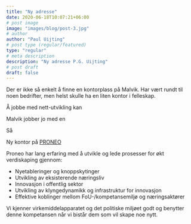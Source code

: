 ```yaml
---
title: "Ny adresse"
date: 2020-06-18T10:07:21+06:00
# post image
image: "images/blog/post-3.jpg"
# author
author: "Paul Uijting"
# post type (regular/featured)
type: "regular"
# meta description
description: "Ny adresse P.G. Uijting"
# post draft
draft: false
---
```



Der er ikke så enkelt å finne en kontorplass på Malvik.
Har vært rundt til noen bedrifter, men helst skulle ha en liten kontor i felleskap. 

Å jobbe med nett-utvikling kan 

Malvik jobber jo med en 

Så 


Ny kontor på [PRONEO](https://proneo.no/)

Proneo har lang erfaring med å utvikle og lede prosesser for økt verdiskaping gjennom:

* Nyetableringer og knoppskytinger
* Utvikling av eksisterende næringsliv
* Innovasjon i offentlig sektor
* Utvikling av klyngedynamikk og infrastruktur for innovasjon
* Effektive koblinger mellom FoU-/kompetansemiljø og næringsaktører

Vi kjenner virkemiddelapparatet og det politiske miljøet godt og benytter denne kompetansen når vi bistår dem som vil skape noe nytt.
